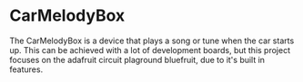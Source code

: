 # CarMelodyBox

The CarMelodyBox is a device that plays a song or tune when the car starts up. This can be achieved with a lot of development boards, but this project focuses on the adafruit circuit plaground bluefruit, due to it's built in features.